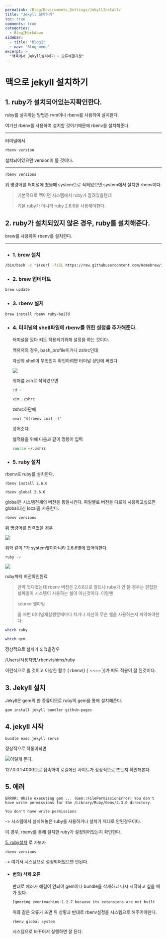 ```yaml
---
permalink: /Blog/Enviroments_Settings/JekyllInstall/
title: "Jekyll 설치하기"
toc: true
comments: true
categories:
  - Blog🐨Markdown
sidebar:
  - title: "Blog🐨"
  - nav: "Blog-menu"
excerpt: >
  "맥북에서 Jekyll설치하기 + 오류해결과정"
---
```


# 맥으로 jekyll 설치하기



## 1. ruby가 설치되어있는지확인한다. 

   ruby를 설치하는 방법은 rvm이나 rbenv를 사용하여 설치한다.

   여기선 rbenv를 사용하여 설치할 것이기때문에 rbenv를 설치해준다.

---

   터미널에서

   ```sh
rbenv version
   ```

   설치되어있으면 version이 뜰 것이다.

---

   ```sh
rbenv versions
   ```

   위 명령어를 터미널에 쳤을때 system으로 적혀있으면 system에서 설치한 rbenv이다.

   > 기본적으로 맥이면 시스템에서 ruby가 깔려있을텐데
   >
   > 기본 ruby가 아니라 ruby 2.6.6을 사용해야한다.

## 2. ruby가 설치되있지 않은 경우, ruby를 설치해준다. 

brew를 사용하여 rbenv를 설치한다.

---

- ### 1. brew 설치

```sh
/bin/bash -c "$(curl -fsSL https://raw.githubusercontent.com/Homebrew/install/master/install.sh)"
```

- ### 2. brew 업데이트

```sh
brew update
```

- ### 3. rbenv 설치

```sh
brew install rbenv ruby-build
```

- ### 4. 터미널의 shell파일에 rbenv를 위한 설정을 추가해준다.

   터미널을 껐다 켜도 적용되기위해 설정을 하는 것이다.

   맥유저의 경우, bash_profile이거나 zshrc인데 

   자신의 shell이 무엇인지 확인하려면 터미널 상단에 써있다.

   ![]({{site.baseurl}}/assets/images/blog/zsh.png)

   위처럼 zsh로 적혀있으면 

   ```sh
   cd ~
   
   vim .zshrc
   ```

    zshrc하단에

   ```shell
   eval "$(rbenv init -)"
   ```

   넣어준다.

   쉘적용을 위해 다음과 같이 명령어 입력

   ```sh
   source ~/.zshrc
   ```

   

- ### 5. ruby 설치

rbenv로 ruby를 설치한다.

```
rbenv install 2.6.6
```

```
rbenv global 2.6.6
```

 global은 시스템전체의 버전을 통일시킨다. 파일별로 버전을 다르게 사용하고싶으면 global대신 local을 사용한다.

```sh
rbenv versions
```

위 명령어를 입력했을 경우

![]({{site.baseurl}}/assets/images/blog/rbenv.png)

위와 같이 *가 system옆이아니라 2.6.6옆에 있어야한다.

```sh
ruby -v
```

![]({{site.baseurl}}/assets/images/blog/ruby.png)

ruby까지 버전확인완료

> 만약 껏다켰는데 rbenv 버전은 2.6.6으로 잘뜨나 ruby가 안 뜰 경우는 편집한 쉘파일이 시스템이 사용하는 쉘이 아닌것이다. 이럴땐 
>
> source 쉘파일
>
> 을 매번 터미널재실행할때마다 치거나 자신이 무슨 쉘을 사용하는지 파악해야한다.

```sh
which ruby

which gem
```

정상적으로 설치가 되었을경우

/Users/사용자명/.rbenv/shims/ruby

이런식으로 뜰 것이고 이상한 함수 ( rbenv() { ~~~~ })가 떠도 적용이 잘 된것이다.

## 3. Jekyll 설치

Jekyll은 gem의 한 종류이므로 ruby의 gem을 통해 설치해준다.

```sh
gem install jekyll bundler github-pages
```

## 4. jekyll 시작

```shell
bundle exec jekyll serve
```

정상적으로 작동이되면

![]({{site.baseurl}}/assets/images/blog/success.png)이렇게 뜬다.

127.0.0.1:4000으로 접속하여 로컬에선 사이트가 정상적으로 뜨는지 확인해본다.

## 5. 에러

```
ERROR: While executing gem ... (Gem::FilePermissionError) You don't have write permissions for the /Library/Ruby/Gems/2.3.0 directory.
```

```
You don't have write permissions
```

-> 시스템에서 설치해놓은 ruby를 사용하거나 설치가 제대로 안된경우이다.

이 경우,  rbenv를 통해 설치한 ruby가 설정되어있는지 확인한다.

[5. ruby설치](#5-ruby-설치) 로 가보자

```
rbenv versions
```

-> 여기서 시스템으로 설정되어있으면 안된다.

- #### 번외) 삭제 오류

  반대로 에러가 해결이 안되어 gem이나 bundle을 삭제하고 다시 시작하고 싶을 때가 있다.

  ```sh
  Ignoring eventmachine-1.2.7 because its extensions are not built 
  ```

  위와 같은 오류가 뜨면 위 상황과 반대로 rbenv설정을 시스템으로 해주어야한다. 

  ```shell
  rbenv global system
  ```

  시스템으로 바꾸어서 실행하면 잘 된다.
